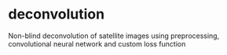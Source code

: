# deconvolution
Non-blind deconvolution of satellite images using preprocessing, convolutional neural network and custom loss function
